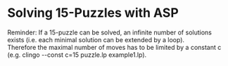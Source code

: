 # Solving 15-Puzzles with ASP  
Reminder: If a 15-puzzle can be solved, an infinite number of solutions exists (i.e. each minimal solution can be extended by a loop).   
Therefore the maximal number of moves has to be limited by a constant c (e.g. clingo --const c=15 puzzle.lp example1.lp).  
